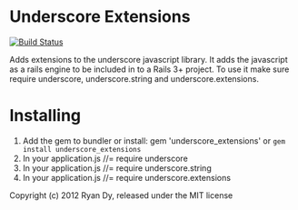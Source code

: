 Underscore Extensions
=====================

[![Build Status](https://secure.travis-ci.org/rdy/underscore_extensions.png)](http://travis-ci.org/rdy/underscore_extensions)

Adds extensions to the underscore javascript library. It adds the javascript as a rails engine to be included in to a Rails 3+ project. To use it make sure require underscore, underscore.string and underscore.extensions.

Installing
==========

  1. Add the gem to bundler or install:  gem 'underscore_extensions' or `gem install underscore_extensions`
  2. In your application.js //= require underscore
  3. In your application.js //= require underscore.string
  4. In your application.js //= require underscore.extensions

Copyright (c) 2012 Ryan Dy, released under the MIT license
